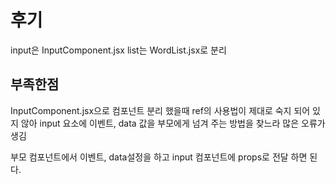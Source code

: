 # 후기

input은 InputComponent.jsx
list는 WordList.jsx로 분리

## 부족한점
InputComponent.jsx으로 컴포넌트 분리 했을때 ref의 사용법이 제대로 숙지 되어 있지 않아
input 요소에 이벤트, data 값을 부모에게 넘겨 주는 방법을 찾느라 많은 오류가 생김

부모 컴포넌트에서 이벤트, data설정을 하고 input 컴포넌트에 props로 전달 하면 된다.